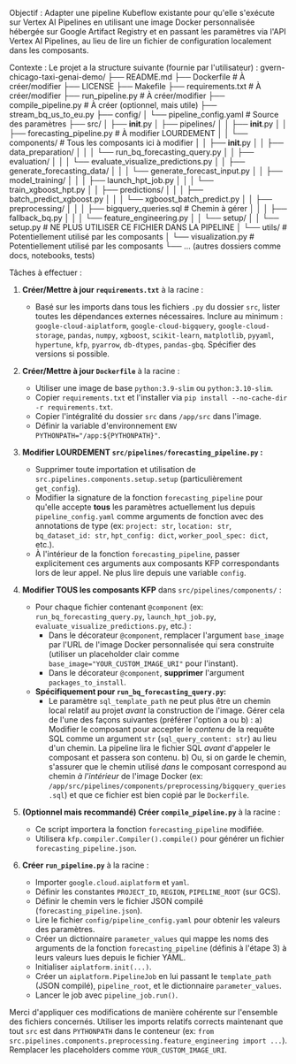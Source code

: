 Objectif : Adapter une pipeline Kubeflow existante pour qu'elle s'exécute sur Vertex AI Pipelines en utilisant une image Docker personnalisée hébergée sur Google Artifact Registry et en passant les paramètres via l'API Vertex AI Pipelines, au lieu de lire un fichier de configuration localement dans les composants.

Contexte : Le projet a la structure suivante (fournie par l'utilisateur) :
gvern-chicago-taxi-genai-demo/
├── README.md
├── Dockerfile           # À créer/modifier
├── LICENSE
├── Makefile
├── requirements.txt     # À créer/modifier
├── run_pipeline.py      # À créer/modifier
├── compile_pipeline.py  # À créer (optionnel, mais utile)
├── stream_bq_us_to_eu.py
├── config/
│   └── pipeline_config.yaml  # Source des paramètres
├── src/
│   ├── __init__.py
│   ├── pipelines/
│   │   ├── __init__.py
│   │   ├── forecasting_pipeline.py # À modifier LOURDEMENT
│   │   └── components/             # Tous les composants ici à modifier
│   │       ├── __init__.py
│   │       ├── data_preparation/
│   │       │   └── run_bq_forecasting_query.py
│   │       ├── evaluation/
│   │       │   └── evaluate_visualize_predictions.py
│   │       ├── generate_forecasting_data/
│   │       │   └── generate_forecast_input.py
│   │       ├── model_training/
│   │       │   ├── launch_hpt_job.py
│   │       │   └── train_xgboost_hpt.py
│   │       ├── predictions/
│   │       │   ├── batch_predict_xgboost.py
│   │       │   └── xgboost_batch_predict.py
│   │       ├── preprocessing/
│   │       │   ├── bigquery_queries.sql # Chemin à gérer
│   │       │   ├── fallback_bq.py
│   │       │   └── feature_engineering.py
│   │       └── setup/
│   │           └── setup.py # NE PLUS UTILISER CE FICHIER DANS LA PIPELINE
│   └── utils/ # Potentiellement utilisé par les composants
│   └── visualization.py # Potentiellement utilisé par les composants
└── ... (autres dossiers comme docs, notebooks, tests)

Tâches à effectuer :

1.  **Créer/Mettre à jour `requirements.txt`** à la racine :
    * Basé sur les imports dans tous les fichiers `.py` du dossier `src`, lister toutes les dépendances externes nécessaires. Inclure au minimum :
        `google-cloud-aiplatform`, `google-cloud-bigquery`, `google-cloud-storage`, `pandas`, `numpy`, `xgboost`, `scikit-learn`, `matplotlib`, `pyyaml`, `hypertune`, `kfp`, `pyarrow`, `db-dtypes`, `pandas-gbq`. Spécifier des versions si possible.

2.  **Créer/Mettre à jour `Dockerfile`** à la racine :
    * Utiliser une image de base `python:3.9-slim` ou `python:3.10-slim`.
    * Copier `requirements.txt` et l'installer via `pip install --no-cache-dir -r requirements.txt`.
    * Copier l'intégralité du dossier `src` dans `/app/src` dans l'image.
    * Définir la variable d'environnement `ENV PYTHONPATH="/app:${PYTHONPATH}"`.

3.  **Modifier LOURDEMENT `src/pipelines/forecasting_pipeline.py` :**
    * Supprimer toute importation et utilisation de `src.pipelines.components.setup.setup` (particulièrement `get_config`).
    * Modifier la signature de la fonction `forecasting_pipeline` pour qu'elle accepte **tous** les paramètres actuellement lus depuis `pipeline_config.yaml` comme arguments de fonction avec des annotations de type (ex: `project: str`, `location: str`, `bq_dataset_id: str`, `hpt_config: dict`, `worker_pool_spec: dict`, etc.).
    * À l'intérieur de la fonction `forecasting_pipeline`, passer explicitement ces arguments aux composants KFP correspondants lors de leur appel. Ne plus lire depuis une variable `config`.

4.  **Modifier TOUS les composants KFP** dans `src/pipelines/components/` :
    * Pour chaque fichier contenant `@component` (ex: `run_bq_forecasting_query.py`, `launch_hpt_job.py`, `evaluate_visualize_predictions.py`, etc.) :
        * Dans le décorateur `@component`, remplacer l'argument `base_image` par l'URL de l'image Docker personnalisée qui sera construite (utiliser un placeholder clair comme `base_image="YOUR_CUSTOM_IMAGE_URI"` pour l'instant).
        * Dans le décorateur `@component`, **supprimer** l'argument `packages_to_install`.
    * **Spécifiquement pour `run_bq_forecasting_query.py`:**
        * Le paramètre `sql_template_path` ne peut plus être un chemin local relatif au projet *avant* la construction de l'image. Gérer cela de l'une des façons suivantes (préférer l'option a ou b) :
            a) Modifier le composant pour accepter le *contenu* de la requête SQL comme un argument `str` (`sql_query_content: str`) au lieu d'un chemin. La pipeline lira le fichier SQL *avant* d'appeler le composant et passera son contenu.
            b) Ou, si on garde le chemin, s'assurer que le chemin utilisé *dans* le composant correspond au chemin *à l'intérieur* de l'image Docker (ex: `/app/src/pipelines/components/preprocessing/bigquery_queries.sql`) et que ce fichier est bien copié par le `Dockerfile`.

5.  **(Optionnel mais recommandé) Créer `compile_pipeline.py`** à la racine :
    * Ce script importera la fonction `forecasting_pipeline` modifiée.
    * Utilisera `kfp.compiler.Compiler().compile()` pour générer un fichier `forecasting_pipeline.json`.

6.  **Créer `run_pipeline.py`** à la racine :
    * Importer `google.cloud.aiplatform` et `yaml`.
    * Définir les constantes `PROJECT_ID`, `REGION`, `PIPELINE_ROOT` (sur GCS).
    * Définir le chemin vers le fichier JSON compilé (`forecasting_pipeline.json`).
    * Lire le fichier `config/pipeline_config.yaml` pour obtenir les valeurs des paramètres.
    * Créer un dictionnaire `parameter_values` qui mappe les noms des arguments de la fonction `forecasting_pipeline` (définis à l'étape 3) à leurs valeurs lues depuis le fichier YAML.
    * Initialiser `aiplatform.init(...)`.
    * Créer un `aiplatform.PipelineJob` en lui passant le `template_path` (JSON compilé), `pipeline_root`, et le dictionnaire `parameter_values`.
    * Lancer le job avec `pipeline_job.run()`.

Merci d'appliquer ces modifications de manière cohérente sur l'ensemble des fichiers concernés. Utiliser les imports relatifs corrects maintenant que tout `src` est dans `PYTHONPATH` dans le conteneur (ex: `from src.pipelines.components.preprocessing.feature_engineering import ...`). Remplacer les placeholders comme `YOUR_CUSTOM_IMAGE_URI`.